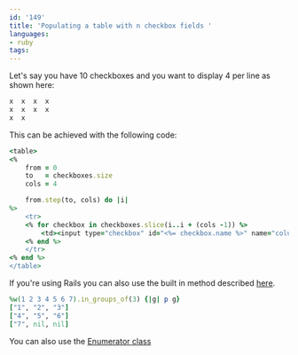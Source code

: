 ```yaml
---
id: '149'
title: 'Populating a table with n checkbox fields '
languages:
- ruby
tags:
---
```

Let's say you have 10 checkboxes and you want to display 4 per line as shown here:


```ruby
x  x  x  x
x  x  x  x
x  x
```
    

This can be achieved with the following code:


```ruby
<table>
<% 
	from = 0
	to   = checkboxes.size
	cols = 4

	from.step(to, cols) do |i| 
%>
	<tr>
	<% for checkbox in checkboxes.slice(i..i + (cols -1)) %>
   		<td><input type="checkbox" id="<%= checkbox.name %>" name="column" value="<%= checkbox.value %>"/> <label for="<%= column.name %>"><%= column.name%></label></td>
	<% end %>
	</tr>
<% end %>
</table>
```
    

If you're using Rails you can also use the built in method described [here](http://weblog.rubyonrails.org/2006/03/01/new-in-rails-enumerable-group_by-and-array-in_groups_of/).


```ruby
%w(1 2 3 4 5 6 7).in_groups_of(3) {|g| p g}
["1", "2", "3"]
["4", "5", "6"]
["7", nil, nil]
```
    

You can also use the [Enumerator class](http://www.ruby-doc.org/stdlib/libdoc/enumerator/rdoc/index.html)

